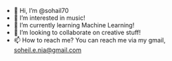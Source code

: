 - 👋 Hi, I’m @sohail70
- 👀 I’m interested in music!
- 🌱 I’m currently learning Machine Learning!
- 💞️ I’m looking to collaborate on creative stuff!
- 📫 How to reach me? You can reach me via my gmail, soheil.e.nia@gmail.com

<!---
sohail70/sohail70 is a ✨ special ✨ repository because its `README.md` (this file) appears on your GitHub profile.
You can click the Preview link to take a look at your changes.
--->
